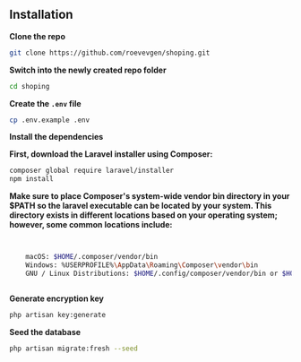 ## Installation

**Clone the repo**

```bash
git clone https://github.com/roevevgen/shoping.git
```

**Switch into the newly created repo folder**

```bash
cd shoping
```

**Create the `.env` file**

```bash
cp .env.example .env
```

**Install the dependencies**

**First, download the Laravel installer using Composer:**

```bash
composer global require laravel/installer
npm install
```

**Make sure to place Composer's system-wide vendor bin directory in your $PATH
so the laravel executable can be located by your system. This directory
exists in different locations based on your operating system; however,
some common locations include:**

````bash


    macOS: $HOME/.composer/vendor/bin
    Windows: %USERPROFILE%\AppData\Roaming\Composer\vendor\bin
    GNU / Linux Distributions: $HOME/.config/composer/vendor/bin or $HOME/.composer/vendor/bin



````

**Generate encryption key**

```bash
php artisan key:generate
```

**Seed the database**

```bash
php artisan migrate:fresh --seed
```
